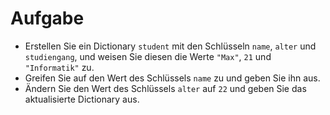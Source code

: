 # Aufgabe 

- Erstellen Sie ein Dictionary `student` mit den Schlüsseln `name`, `alter` und `studiengang`, und weisen Sie diesen die Werte `"Max"`, `21` und `"Informatik"` zu.
- Greifen Sie auf den Wert des Schlüssels `name` zu und geben Sie ihn aus.
- Ändern Sie den Wert des Schlüssels `alter` auf `22` und geben Sie das aktualisierte Dictionary aus.